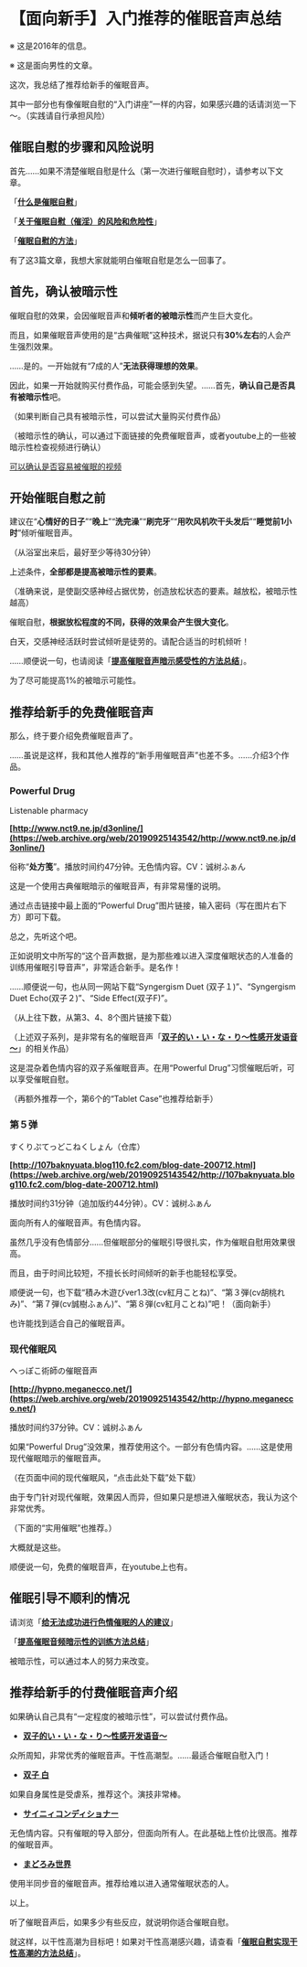 # 【面向新手】入门推荐的催眠音声总结 [​](#【面向新手】入门推荐的催眠音声总结)

※ 这是2016年的信息。

※ 这是面向男性的文章。

这次，我总结了推荐给新手的催眠音声。

其中一部分也有像催眠自慰的“入门讲座”一样的内容，如果感兴趣的话请浏览一下～。（实践请自行承担风险）

## 催眠自慰的步骤和风险说明 [​](#催眠自慰的步骤和风险说明)

首先……如果不清楚催眠自慰是什么（第一次进行催眠自慰时），请参考以下文章。

「**[什么是催眠自慰](/h-life/hypnosis/page-116.html)**」

「**[关于催眠自慰（催淫）的风险和危险性](/h-life/hypnosis/page-104.html)**」

「**[催眠自慰的方法](/h-life/hypnosis/page-16.html)**」

有了这3篇文章，我想大家就能明白催眠自慰是怎么一回事了。

## 首先，确认被暗示性 [​](#首先-确认被暗示性)

催眠自慰的效果，会因催眠音声和**倾听者的被暗示性**而产生巨大变化。

而且，如果催眠音声使用的是“古典催眠”这种技术，据说只有**30%左右**的人会产生强烈效果。

……是的。一开始就有“7成的人”**无法获得理想的效果**。

因此，如果一开始就购买付费作品，可能会感到失望。……首先，**确认自己是否具有被暗示性**吧。

（如果判断自己具有被暗示性，可以尝试大量购买付费作品）

（被暗示性的确认，可以通过下面链接的免费催眠音声，或者youtube上的一些被暗示性检查视频进行确认）

[可以确认是否容易被催眠的视频](https://web.archive.org/web/20190925143542if_/https://www.youtube.com/embed/fcwG1f2fqMI)

## 开始催眠自慰之前 [​](#开始催眠自慰之前)

建议在“**心情好的日子**”“**晚上**”“**洗完澡**”“**刷完牙**”“**用吹风机吹干头发后**”“**睡觉前1小时**”倾听催眠音声。

（从浴室出来后，最好至少等待30分钟）

上述条件，**全部都是提高被暗示性的要素**。

（准确来说，是使副交感神经占据优势，创造放松状态的要素。越放松，被暗示性越高）

催眠自慰，**根据放松程度的不同，获得的效果会产生很大变化**。

白天，交感神经活跃时尝试倾听是徒劳的。请配合适当的时机倾听！

……顺便说一句，也请阅读「**[提高催眠音声暗示感受性的方法总结](/h-life/hypnosis/page-107.html)**」。

为了尽可能提高1%的被暗示可能性。

## 推荐给新手的免费催眠音声 [​](#推荐给新手的免费催眠音声)

那么，终于要介绍免费催眠音声了。

……虽说是这样，我和其他人推荐的“新手用催眠音声”也差不多。……介绍3个作品。

### Powerful Drug [​](#powerful-drug)

Listenable pharmacy

**[http://www.nct9.ne.jp/d3online/](https://web.archive.org/web/20190925143542/http://www.nct9.ne.jp/d3online/)**

俗称“**处方笺**”。播放时间约47分钟。无色情内容。CV：诚树ふぁん

这是一个使用古典催眠暗示的催眠音声，有非常易懂的说明。

通过点击链接中最上面的“Powerful Drug”图片链接，输入密码（写在图片右下方）即可下载。

总之，先听这个吧。

正如说明文中所写的“这个音声数据，是为那些难以进入深度催眠状态的人准备的训练用催眠引导音声”，非常适合新手。是名作！

……顺便说一句，也从同一网站下载“Syngergism Duet (双子１)”、“Syngergism Duet Echo(双子２)”、“Side Effect(双子F)”。

（从上往下数，从第3、4、8个图片链接下载）

（上述双子系列，是非常有名的催眠音声「**[双子的い・い・な・り～性感开发语音～](https://web.archive.org/web/20190925143542/http://www.dlsite.com/maniax/dlaf/=/link/work/aid/hakase_dlsite2/id/RJ051890.html)**」的相关作品）

这是混杂着色情内容的双子系催眠音声。在用“Powerful Drug”习惯催眠后听，可以享受催眠自慰。

（再额外推荐一个，第6个的“Tablet Case”也推荐给新手）

### 第５弹 [​](#第5弹)

すくりぷてっどこねくしょん（仓库）

**[http://107baknyuata.blog110.fc2.com/blog-date-200712.html](https://web.archive.org/web/20190925143542/http://107baknyuata.blog110.fc2.com/blog-date-200712.html)**

播放时间约31分钟（追加版约44分钟）。CV：诚树ふぁん

面向所有人的催眠音声。有色情内容。

虽然几乎没有色情部分……但催眠部分的催眠引导很扎实，作为催眠自慰用效果很高。

而且，由于时间比较短，不擅长长时间倾听的新手也能轻松享受。

顺便说一句，也下载“積み木遊びver1.3改(cv紅月ことね)”、“第３弾(cv胡桃れみ)”、“第７弾(cv誠樹ふぁん)”、“第８弾(cv紅月ことね)”吧！（面向新手）

也许能找到适合自己的催眠音声。

### 现代催眠风 [​](#现代催眠风)

へっぽこ術師の催眠音声

**[http://hypno.meganecco.net/](https://web.archive.org/web/20190925143542/http://hypno.meganecco.net/)**

播放时间约37分钟。CV：诚树ふぁん

如果“Powerful Drug”没效果，推荐使用这个。一部分有色情内容。……这是使用现代催眠暗示的催眠音声。

（在页面中间的现代催眠风，“点击此处下载”处下载）

由于专门针对现代催眠，效果因人而异，但如果只是想进入催眠状态，我认为这个非常优秀。

（下面的“实用催眠”也推荐。）

大概就是这些。

顺便说一句，免费的催眠音声，在youtube上也有。

## 催眠引导不顺利的情况 [​](#催眠引导不顺利的情况)

请浏览「**[给无法成功进行色情催眠的人的建议](/h-life/hypnosis/page-102.html)**」

「**[提高催眠音频暗示性的训练方法总结](/h-life/hypnosis/page-112.html)**」

被暗示性，可以通过本人的努力来改变。

## 推荐给新手的付费催眠音声介绍 [​](#推荐给新手的付费催眠音声介绍)

如果确认自己具有“一定程度的被暗示性”，可以尝试付费作品。

+   **[双子的い・い・な・り～性感开发语音～](https://web.archive.org/web/20190925143542/http://www.dlsite.com/maniax/dlaf/=/link/work/aid/hakase_dlsite2/id/RJ051890.html)**

众所周知，非常优秀的催眠音声。干性高潮型。……最适合催眠自慰入门！

+   **[双子 白](https://web.archive.org/web/20190925143542/http://www.dlsite.com/maniax/dlaf/=/link/work/aid/hakase_dlsite2/id/RJ095201.html)**

如果自身属性是受虐系，推荐这个。演技非常棒。

+   **[サイニィコンディショナー](https://web.archive.org/web/20190925143542/http://www.dlsite.com/home/dlaf/=/link/work/aid/hakase_dlsite2/id/RJ091129.html)**

无色情内容。只有催眠的导入部分，但面向所有人。在此基础上性价比很高。推荐的催眠音声。

+   **[まどろみ世界](https://web.archive.org/web/20190925143542/http://www.dlsite.com/maniax/dlaf/=/link/work/aid/hakase_dlsite2/id/RJ088552.html)**

使用半同步音的催眠音声。推荐给难以进入通常催眠状态的人。

以上。

听了催眠音声后，如果多少有些反应，就说明你适合催眠自慰。

就这样，以干性高潮为目标吧！如果对干性高潮感兴趣，请查看「**[催眠自慰实现干性高潮的方法总结](/h-life/hypnosis/page-115.html)**」。